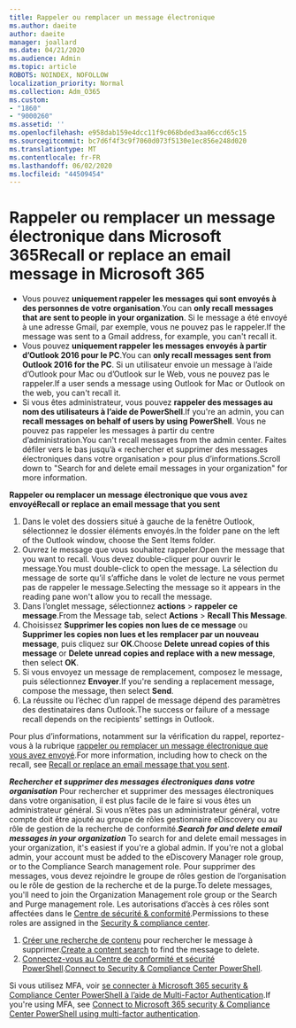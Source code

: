 ```yaml
---
title: Rappeler ou remplacer un message électronique
ms.author: daeite
author: daeite
manager: joallard
ms.date: 04/21/2020
ms.audience: Admin
ms.topic: article
ROBOTS: NOINDEX, NOFOLLOW
localization_priority: Normal
ms.collection: Adm_O365
ms.custom:
- "1860"
- "9000260"
ms.assetid: ''
ms.openlocfilehash: e958dab159e4dcc11f9c068bded3aa06ccd65c15
ms.sourcegitcommit: bc7d6f4f3c9f7060d073f5130e1ec856e248d020
ms.translationtype: MT
ms.contentlocale: fr-FR
ms.lasthandoff: 06/02/2020
ms.locfileid: "44509454"
---
```

# <a name="recall-or-replace-an-email-message-in-microsoft-365"></a><span data-ttu-id="5cc95-102">Rappeler ou remplacer un message électronique dans Microsoft 365</span><span class="sxs-lookup"><span data-stu-id="5cc95-102">Recall or replace an email message in Microsoft 365</span></span>

- <span data-ttu-id="5cc95-103">Vous pouvez **uniquement rappeler les messages qui sont envoyés à des personnes de votre organisation**.</span><span class="sxs-lookup"><span data-stu-id="5cc95-103">You can **only recall messages that are sent to people in your organization**.</span></span> <span data-ttu-id="5cc95-104">Si le message a été envoyé à une adresse Gmail, par exemple, vous ne pouvez pas le rappeler.</span><span class="sxs-lookup"><span data-stu-id="5cc95-104">If the message was sent to a Gmail address, for example, you can't recall it.</span></span>
- <span data-ttu-id="5cc95-105">Vous pouvez **uniquement rappeler les messages envoyés à partir d’Outlook 2016 pour le PC**.</span><span class="sxs-lookup"><span data-stu-id="5cc95-105">You can **only recall messages sent from Outlook 2016 for the PC**.</span></span> <span data-ttu-id="5cc95-106">Si un utilisateur envoie un message à l’aide d’Outlook pour Mac ou d’Outlook sur le Web, vous ne pouvez pas le rappeler.</span><span class="sxs-lookup"><span data-stu-id="5cc95-106">If a user sends a message using Outlook for Mac or Outlook on the web, you can't recall it.</span></span>
- <span data-ttu-id="5cc95-107">Si vous êtes administrateur, vous pouvez **rappeler des messages au nom des utilisateurs à l’aide de PowerShell**.</span><span class="sxs-lookup"><span data-stu-id="5cc95-107">If you're an admin, you can **recall messages on behalf of users by using PowerShell**.</span></span> <span data-ttu-id="5cc95-108">Vous ne pouvez pas rappeler les messages à partir du centre d’administration.</span><span class="sxs-lookup"><span data-stu-id="5cc95-108">You can't recall messages from the admin center.</span></span> <span data-ttu-id="5cc95-109">Faites défiler vers le bas jusqu’à « rechercher et supprimer des messages électroniques dans votre organisation » pour plus d’informations.</span><span class="sxs-lookup"><span data-stu-id="5cc95-109">Scroll down to "Search for and delete email messages in your organization" for more information.</span></span>

<span data-ttu-id="5cc95-110">**Rappeler ou remplacer un message électronique que vous avez envoyé**</span><span class="sxs-lookup"><span data-stu-id="5cc95-110">**Recall or replace an email message that you sent**</span></span>

1. <span data-ttu-id="5cc95-111">Dans le volet des dossiers situé à gauche de la fenêtre Outlook, sélectionnez le dossier éléments envoyés.</span><span class="sxs-lookup"><span data-stu-id="5cc95-111">In the folder pane on the left of the Outlook window, choose the Sent Items folder.</span></span>
2. <span data-ttu-id="5cc95-112">Ouvrez le message que vous souhaitez rappeler.</span><span class="sxs-lookup"><span data-stu-id="5cc95-112">Open the message that you want to recall.</span></span> <span data-ttu-id="5cc95-113">Vous devez double-cliquer pour ouvrir le message.</span><span class="sxs-lookup"><span data-stu-id="5cc95-113">You must double-click to open the message.</span></span> <span data-ttu-id="5cc95-114">La sélection du message de sorte qu’il s’affiche dans le volet de lecture ne vous permet pas de rappeler le message.</span><span class="sxs-lookup"><span data-stu-id="5cc95-114">Selecting the message so it appears in the reading pane won't allow you to recall the message.</span></span>
3. <span data-ttu-id="5cc95-115">Dans l’onglet message, sélectionnez **actions**  >  **rappeler ce message**.</span><span class="sxs-lookup"><span data-stu-id="5cc95-115">From the Message tab, select **Actions** > **Recall This Message**.</span></span>
4. <span data-ttu-id="5cc95-116">Choisissez **Supprimer les copies non lues de ce message** ou **Supprimer les copies non lues et les remplacer par un nouveau message**, puis cliquez sur **OK**.</span><span class="sxs-lookup"><span data-stu-id="5cc95-116">Choose **Delete unread copies of this message** or **Delete unread copies and replace with a new message**, then select **OK**.</span></span>
5. <span data-ttu-id="5cc95-117">Si vous envoyez un message de remplacement, composez le message, puis sélectionnez **Envoyer**.</span><span class="sxs-lookup"><span data-stu-id="5cc95-117">If you're sending a replacement message, compose the message, then select **Send**.</span></span>
6. <span data-ttu-id="5cc95-118">La réussite ou l’échec d’un rappel de message dépend des paramètres des destinataires dans Outlook.</span><span class="sxs-lookup"><span data-stu-id="5cc95-118">The success or failure of a message recall depends on the recipients' settings in Outlook.</span></span>

<span data-ttu-id="5cc95-119">Pour plus d’informations, notamment sur la vérification du rappel, reportez-vous à la rubrique [rappeler ou remplacer un message électronique que vous avez envoyé](https://support.office.com/article/35027f88-d655-4554-b4f8-6c0729a723a0).</span><span class="sxs-lookup"><span data-stu-id="5cc95-119">For more information, including how to check on the recall, see [Recall or replace an email message that you sent](https://support.office.com/article/35027f88-d655-4554-b4f8-6c0729a723a0).</span></span>

<span data-ttu-id="5cc95-120">***Rechercher et supprimer des messages électroniques dans votre organisation*** Pour rechercher et supprimer des messages électroniques dans votre organisation, il est plus facile de le faire si vous êtes un administrateur général. Si vous n’êtes pas un administrateur général, votre compte doit être ajouté au groupe de rôles gestionnaire eDiscovery ou au rôle de gestion de la recherche de conformité.</span><span class="sxs-lookup"><span data-stu-id="5cc95-120">***Search for and delete email messages in your organization*** To search for and delete email messages in your organization, it's easiest if you're a global admin. If you're not a global admin, your account must be added to the eDiscovery Manager role group, or to the Compliance Search management role.</span></span> <span data-ttu-id="5cc95-121">Pour supprimer des messages, vous devez rejoindre le groupe de rôles gestion de l’organisation ou le rôle de gestion de la recherche et de la purge.</span><span class="sxs-lookup"><span data-stu-id="5cc95-121">To delete messages, you'll need to join the Organization Management role group or the Search and Purge management role.</span></span> <span data-ttu-id="5cc95-122">Les autorisations d’accès à ces rôles sont affectées dans le [Centre de sécurité & conformité](https://protection.office.com/).</span><span class="sxs-lookup"><span data-stu-id="5cc95-122">Permissions to these roles are assigned in the [Security & compliance center](https://protection.office.com/).</span></span>

1. <span data-ttu-id="5cc95-123">[Créer une recherche de contenu](https://docs.microsoft.com/microsoft-365/compliance/content-search) pour rechercher le message à supprimer.</span><span class="sxs-lookup"><span data-stu-id="5cc95-123">[Create a content search](https://docs.microsoft.com/microsoft-365/compliance/content-search) to find the message to delete.</span></span>
2. <span data-ttu-id="5cc95-124">[Connectez-vous au Centre de conformité et sécurité PowerShell](https://docs.microsoft.com/powershell/exchange/office-365-scc/connect-to-scc-powershell/connect-to-scc-powershell?view=exchange-ps).</span><span class="sxs-lookup"><span data-stu-id="5cc95-124">[Connect to Security & Compliance Center PowerShell](https://docs.microsoft.com/powershell/exchange/office-365-scc/connect-to-scc-powershell/connect-to-scc-powershell?view=exchange-ps).</span></span> 

<span data-ttu-id="5cc95-125">Si vous utilisez MFA, voir [se connecter à Microsoft 365 security & Compliance Center PowerShell à l’aide de Multi-Factor Authentication](https://docs.microsoft.com/powershell/exchange/office-365-scc/connect-to-scc-powershell/mfa-connect-to-scc-powershell?view=exchange-ps).</span><span class="sxs-lookup"><span data-stu-id="5cc95-125">If you're using MFA, see [Connect to Microsoft 365 security & Compliance Center PowerShell using multi-factor authentication](https://docs.microsoft.com/powershell/exchange/office-365-scc/connect-to-scc-powershell/mfa-connect-to-scc-powershell?view=exchange-ps).</span></span> 
